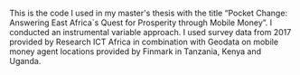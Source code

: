 This is the code I used in my master's thesis with the title “Pocket Change: Answering East Africa`s Quest for Prosperity through Mobile Money”. 
I conducted an instrumental variable approach.
I used survey data from 2017 provided by Research ICT Africa in combination with Geodata on mobile money agent locations provided by Finmark in Tanzania, Kenya and Uganda.
